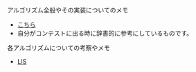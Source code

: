 アルゴリズム全般やその実装についてのメモ
* [こちら]( ./memo.md )
* 自分がコンテストに出る時に辞書的に参考にしているものです。

各アルゴリズムについての考察やメモ
* [LIS]( ./LIS.md )
